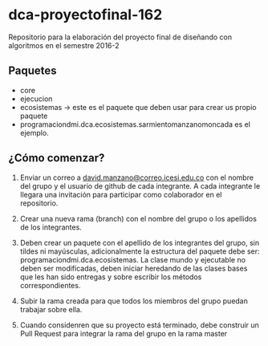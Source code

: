 # dca-proyectofinal-162
Repositorio para la elaboración del proyecto final de diseñando con algoritmos en el semestre 2016-2

## Paquetes

*   core
*   ejecucion
*	ecosistemas -> este es el paquete que deben usar para crear us propio paquete
*	programaciondmi.dca.ecosistemas.sarmientomanzanomoncada es el ejemplo. 

## ¿Cómo comenzar?
1. Enviar un correo a david.manzano@correo.icesi.edu.co con el nombre del grupo y el usuario de github de cada integrante. A cada integrante le llegara una invitación para participar como colaborador en el repositorio.

2. Crear una nueva rama (branch) con el nombre del grupo o los apellidos de los integrantes.

3. Deben crear un paquete con el apellido de los integrantes del grupo, sin tildes ni mayúsculas, adicionalmente la estructura del paquete debe ser: programaciondmi.dca.ecosistemas.
La clase mundo  y ejecutable no deben ser modificadas, deben iniciar heredando de las clases bases que les han sido entregas y sobre escribir los métodos correspondientes.

4. Subir la rama creada para que todos los miembros del grupo puedan trabajar sobre ella.

5. Cuando considenren que su proyecto está terminado, debe construir un Pull Request para integrar la rama del grupo en la rama master


